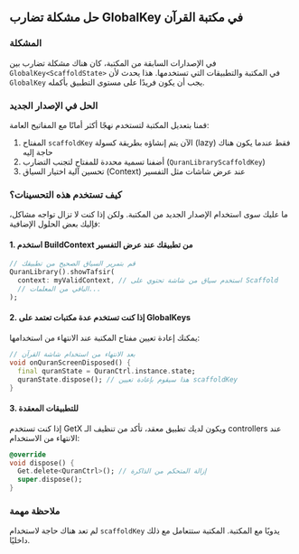 ## حل مشكلة تضارب GlobalKey في مكتبة القرآن

### المشكلة
في الإصدارات السابقة من المكتبة، كان هناك مشكلة تضارب بين `GlobalKey<ScaffoldState>` في المكتبة والتطبيقات التي تستخدمها. هذا يحدث لأن `GlobalKey` يجب أن يكون فريدًا على مستوى التطبيق بأكمله.

### الحل في الإصدار الجديد
قمنا بتعديل المكتبة لتستخدم نهجًا أكثر أمانًا مع المفاتيح العامة:

1. المفتاح `scaffoldKey` الآن يتم إنشاؤه بطريقة كسولة (lazy) فقط عندما يكون هناك حاجة إليه
2. أضفنا تسمية محددة للمفتاح لتجنب التضارب (`QuranLibraryScaffoldKey`)
3. تحسين آلية اختيار السياق (Context) عند عرض شاشات مثل التفسير 

### كيف تستخدم هذه التحسينات؟
ما عليك سوى استخدام الإصدار الجديد من المكتبة. ولكن إذا كنت لا تزال تواجه مشاكل، فإليك بعض الحلول الإضافية:

#### 1. استخدم BuildContext من تطبيقك عند عرض التفسير
```dart
// قم بتمرير السياق الصحيح من تطبيقك
QuranLibrary().showTafsir(
  context: myValidContext, // استخدم سياق من شاشة تحتوي على Scaffold
  // الباقي من المعلمات...
);
```

#### 2. إذا كنت تستخدم عدة مكتبات تعتمد على GlobalKeys
يمكنك إعادة تعيين مفتاح المكتبة عند الانتهاء من استخدامها:
```dart
// بعد الانتهاء من استخدام شاشة القرآن
void onQuranScreenDisposed() {
  final quranState = QuranCtrl.instance.state;
  quranState.dispose(); // هذا سيقوم بإعادة تعيين scaffoldKey
}
```

#### 3. للتطبيقات المعقدة
إذا كنت تستخدم GetX ويكون لديك تطبيق معقد، تأكد من تنظيف الـ controllers عند الانتهاء من الاستخدام:
```dart
@override
void dispose() {
  Get.delete<QuranCtrl>(); // إزالة المتحكم من الذاكرة
  super.dispose();
}
```

### ملاحظة مهمة
لم تعد هناك حاجة لاستخدام `scaffoldKey` يدويًا مع المكتبة. المكتبة ستتعامل مع ذلك داخليًا.
